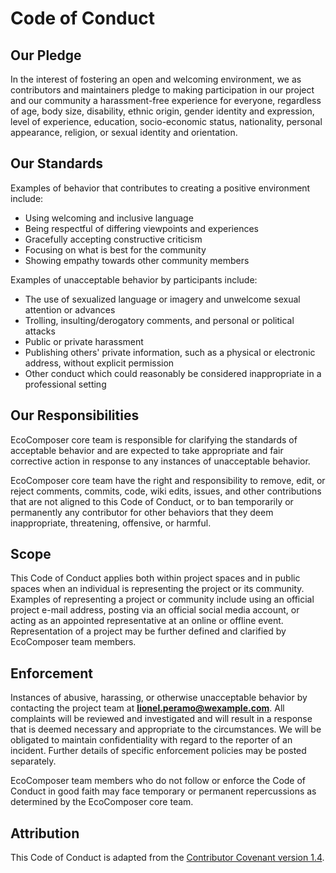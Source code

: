 Code of Conduct
===============

Our Pledge
----------

In the interest of fostering an open and welcoming environment, we as contributors and maintainers pledge to making
participation in our project and our community a harassment-free experience for everyone, regardless of age, body size,
disability, ethnic origin, gender identity and expression, level of experience, education, socio-economic status,
nationality, personal appearance, religion, or sexual identity and orientation.

Our Standards
-------------

Examples of behavior that contributes to creating a positive environment include:

* Using welcoming and inclusive language
* Being respectful of differing viewpoints and experiences
* Gracefully accepting constructive criticism
* Focusing on what is best for the community
* Showing empathy towards other community members

Examples of unacceptable behavior by participants include:

* The use of sexualized language or imagery and unwelcome sexual attention or advances
* Trolling, insulting/derogatory comments, and personal or political attacks
* Public or private harassment
* Publishing others' private information, such as a physical or electronic address, without explicit permission
* Other conduct which could reasonably be considered inappropriate in a professional setting

Our Responsibilities
--------------------

EcoComposer core team is responsible for clarifying the standards of acceptable behavior and are expected to take appropriate
and fair corrective action in response to any instances of unacceptable behavior.

EcoComposer core team have the right and responsibility to remove, edit, or reject comments, commits, code, wiki edits, issues,
and other contributions that are not aligned to this Code of Conduct, or to ban temporarily or permanently any
contributor for other behaviors that they deem inappropriate, threatening, offensive, or harmful.

Scope
-----

This Code of Conduct applies both within project spaces and in public spaces when an individual is representing the
project or its community. Examples of representing a project or community include using an official project e-mail
address, posting via an official social media account, or acting as an appointed representative at an online or offline
event. Representation of a project may be further defined and clarified by EcoComposer team members.

Enforcement
-----------

Instances of abusive, harassing, or otherwise unacceptable behavior by contacting the project team at
**lionel.peramo@wexample.com**. All complaints will be reviewed and investigated and will result in a response that is
deemed necessary and appropriate to the circumstances. We will be obligated to maintain confidentiality with regard to
the reporter of an incident. Further details of specific enforcement policies may be posted separately.

EcoComposer team members who do not follow or enforce the Code of Conduct in good faith may face temporary or permanent
repercussions as determined by the EcoComposer core team.

Attribution
-----------

This Code of Conduct is adapted from the [Contributor Covenant version 1.4](https://www.contributor-covenant.org/version/1/4/code-of-conduct.html).
